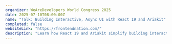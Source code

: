 ```yaml
---
organizer: WeAreDevelopers World Congress 2025
date: 2025-07-10T08:00:00Z
name: "Talk: Building Interactive, Async UI with React 19 and Ariakit"
completed: false
websiteLink: "https://frontendnation.com/"
description: "Learn how React 19 and Ariakit simplify building interactive, accessible UI components. This session covers handling async operations, managing loading states, and streamlining data fetching with React Server Components in Next.js. Walk away with practical strategies for creating smooth, reliable user experiences with less boilerplate."
---
```

